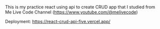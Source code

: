 This is my practice react using api to create CRUD app that I studied from Me Live Code Channel (https://www.youtube.com/@melivecode)

Deployment: https://react-crud-api-five.vercel.app/
